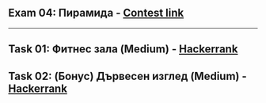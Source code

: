 ## Exam 04: Пирамида - [Contest link](<https://www.hackerrank.com/contests/sda-test4-2022-2023-343rrsdfs/challenges>)

---

## Task 01: Фитнес зала (Medium) - [Hackerrank](<https://www.hackerrank.com/contests/sda-test4-2022-2023-343rrsdfs/challenges/challenge-3768>)

## Task 02: (Бонус) Дървесен изглед (Medium) - [Hackerrank](<https://www.hackerrank.com/contests/sda-test4-2022-2023-343rrsdfs/challenges/lego-army>)